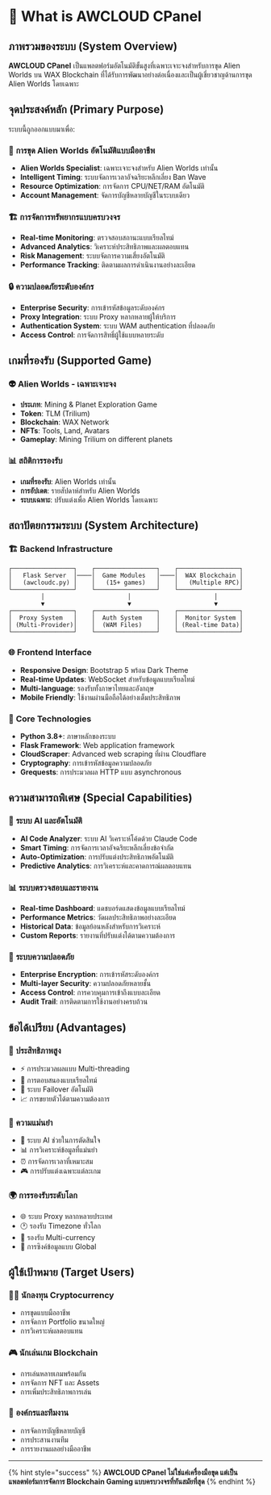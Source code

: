 # 💎 What is AWCLOUD CPanel

## ภาพรวมของระบบ (System Overview)

**AWCLOUD CPanel** เป็นแพลตฟอร์มอัตโนมัติขั้นสูงที่เฉพาะเจาะจงสำหรับการขุด Alien Worlds บน WAX Blockchain ที่ได้รับการพัฒนาอย่างต่อเนื่องและเป็นผู้เชี่ยวชาญด้านการขุด Alien Worlds โดยเฉพาะ

## จุดประสงค์หลัก (Primary Purpose)

ระบบนี้ถูกออกแบบมาเพื่อ:

### 🎯 **การขุด Alien Worlds อัตโนมัติแบบมืออาชีพ**
- **Alien Worlds Specialist**: เฉพาะเจาะจงสำหรับ Alien Worlds เท่านั้น
- **Intelligent Timing**: ระบบจัดการเวลาอัจฉริยะหลีกเลี่ยง Ban Wave
- **Resource Optimization**: การจัดการ CPU/NET/RAM อัตโนมัติ
- **Account Management**: จัดการบัญชีหลายบัญชีในระบบเดียว

### 🏗️ **การจัดการทรัพยากรแบบครบวงจร**
- **Real-time Monitoring**: ตรวจสอบสถานะแบบเรียลไทม์
- **Advanced Analytics**: วิเคราะห์ประสิทธิภาพและผลตอบแทน
- **Risk Management**: ระบบจัดการความเสี่ยงอัตโนมัติ
- **Performance Tracking**: ติดตามผลการดำเนินงานอย่างละเอียด

### 🔒 **ความปลอดภัยระดับองค์กร**
- **Enterprise Security**: การเข้ารหัสข้อมูลระดับองค์กร
- **Proxy Integration**: ระบบ Proxy หลากหลายผู้ให้บริการ
- **Authentication System**: ระบบ WAM authentication ที่ปลอดภัย
- **Access Control**: การจัดการสิทธิ์ผู้ใช้แบบหลายระดับ

## เกมที่รองรับ (Supported Game)

### 👽 **Alien Worlds - เฉพาะเจาะจง**
- **ประเภท**: Mining & Planet Exploration Game
- **Token**: TLM (Trilium)
- **Blockchain**: WAX Network
- **NFTs**: Tools, Land, Avatars
- **Gameplay**: Mining Trilium on different planets

### 📊 **สถิติการรองรับ**
- **เกมที่รองรับ**: Alien Worlds เท่านั้น
- **การอัปเดต**: รายสัปดาห์สำหรับ Alien Worlds
- **ระบบเฉพาะ**: ปรับแต่งเพื่อ Alien Worlds โดยเฉพาะ

## สถาปัตยกรรมระบบ (System Architecture)

### 🏗️ **Backend Infrastructure**
```
┌─────────────────┐    ┌─────────────────┐    ┌─────────────────┐
│   Flask Server  │────│  Game Modules   │────│  WAX Blockchain │
│   (awcloudc.py) │    │   (15+ games)   │    │   (Multiple RPC)│
└─────────────────┘    └─────────────────┘    └─────────────────┘
         │                       │                       │
         ▼                       ▼                       ▼
┌─────────────────┐    ┌─────────────────┐    ┌─────────────────┐
│  Proxy System   │    │  Auth System    │    │  Monitor System │
│ (Multi-Provider)│    │  (WAM Files)    │    │ (Real-time Data)│
└─────────────────┘    └─────────────────┘    └─────────────────┘
```

### 🌐 **Frontend Interface**
- **Responsive Design**: Bootstrap 5 พร้อม Dark Theme
- **Real-time Updates**: WebSocket สำหรับข้อมูลแบบเรียลไทม์
- **Multi-language**: รองรับทั้งภาษาไทยและอังกฤษ
- **Mobile Friendly**: ใช้งานผ่านมือถือได้อย่างเต็มประสิทธิภาพ

### 🔧 **Core Technologies**
- **Python 3.8+**: ภาษาหลักของระบบ
- **Flask Framework**: Web application framework
- **CloudScraper**: Advanced web scraping ที่ผ่าน Cloudflare
- **Cryptography**: การเข้ารหัสข้อมูลความปลอดภัย
- **Grequests**: การประมวลผล HTTP แบบ asynchronous

## ความสามารถพิเศษ (Special Capabilities)

### 🤖 **ระบบ AI และอัตโนมัติ**
- **AI Code Analyzer**: ระบบ AI วิเคราะห์โค้ดด้วย Claude Code
- **Smart Timing**: การจัดการเวลาอัจฉริยะหลีกเลี่ยงข้อจำกัด
- **Auto-Optimization**: การปรับแต่งประสิทธิภาพอัตโนมัติ
- **Predictive Analytics**: การวิเคราะห์และคาดการณ์ผลตอบแทน

### 📊 **ระบบตรวจสอบและรายงาน**
- **Real-time Dashboard**: แดชบอร์ดแสดงข้อมูลแบบเรียลไทม์
- **Performance Metrics**: วัดผลประสิทธิภาพอย่างละเอียด
- **Historical Data**: ข้อมูลย้อนหลังสำหรับการวิเคราะห์
- **Custom Reports**: รายงานที่ปรับแต่งได้ตามความต้องการ

### 🔐 **ระบบความปลอดภัย**
- **Enterprise Encryption**: การเข้ารหัสระดับองค์กร
- **Multi-layer Security**: ความปลอดภัยหลายชั้น
- **Access Control**: การควบคุมการเข้าถึงแบบละเอียด
- **Audit Trail**: การติดตามการใช้งานอย่างครบถ้วน

## ข้อได้เปรียบ (Advantages)

### 💪 **ประสิทธิภาพสูง**
- ⚡ การประมวลผลแบบ Multi-threading
- 🚀 การตอบสนองแบบเรียลไทม์
- 🔄 ระบบ Failover อัตโนมัติ
- 📈 การขยายตัวได้ตามความต้องการ

### 🎯 **ความแม่นยำ**
- 🤖 ระบบ AI ช่วยในการตัดสินใจ
- 📊 การวิเคราะห์ข้อมูลที่แม่นยำ
- ⏰ การจัดการเวลาที่เหมาะสม
- 🎮 การปรับแต่งเฉพาะแต่ละเกม

### 🌍 **การรองรับระดับโลก**
- 🌐 ระบบ Proxy หลากหลายประเทศ
- 🕐 รองรับ Timezone ทั่วโลก
- 💱 รองรับ Multi-currency
- 🔄 การซิงค์ข้อมูลแบบ Global

## ผู้ใช้เป้าหมาย (Target Users)

### 👨‍💼 **นักลงทุน Cryptocurrency**
- การขุดแบบมืออาชีพ
- การจัดการ Portfolio ขนาดใหญ่
- การวิเคราะห์ผลตอบแทน

### 🎮 **นักเล่นเกม Blockchain**
- การเล่นหลายเกมพร้อมกัน
- การจัดการ NFT และ Assets
- การเพิ่มประสิทธิภาพการเล่น

### 🏢 **องค์กรและทีมงาน**
- การจัดการบัญชีหลายบัญชี
- การประสานงานทีม
- การรายงานผลอย่างมืออาชีพ

---

{% hint style="success" %}
**AWCLOUD CPanel ไม่ใช่แค่เครื่องมือขุด แต่เป็นแพลตฟอร์มการจัดการ Blockchain Gaming แบบครบวงจรที่ทันสมัยที่สุด**
{% endhint %}